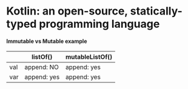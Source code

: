 Kotlin: an open-source, statically-typed programming language
====

#### Immutable vs Mutable example
|        |  listOf()   | mutableListOf() |
|---|---|---|
| val    | append: NO  | append: yes |
| var    | append: yes | append: yes |
